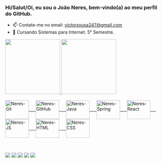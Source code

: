 ### Hi/Salut/Oi, eu sou o João Neres, bem-vindo(a) ao meu perfil do GitHub.

- 📫 Contate-me no email: victorsousa247@gmail.com
- 🎒 Cursando Sistemas para Internet. 5° Semestre.
<div>
  <a href="https://github.com/joaovneres">
    <img height="175em" src="https://github-readme-stats.vercel.app/api?username=joaovneres&show_icons=true&theme=codeSTACKr&include_all_commits=true&count_private=true"/>
    <img height="175em" src="https://github-readme-stats.vercel.app/api/top-langs/?username=joaovneres&layout=compact&langs_count=7&theme=codeSTACKr"/>
</div>
<div style="display: inline_block"><br>
  <img align="center" alt="Neres-Git" height="60" width="75" src="https://cdn.jsdelivr.net/gh/devicons/devicon/icons/git/git-original.svg">
  &emsp;
  <img align="center" alt="Neres-GitHub" height="60" width="75" src="https://cdn.jsdelivr.net/gh/devicons/devicon/icons/github/github-original.svg">
  &emsp;
  <img align="center" alt="Neres-Java" height="60" width="75" src="https://cdn.jsdelivr.net/gh/devicons/devicon/icons/java/java-plain.svg">
  &emsp;
  <img align="center" alt="Neres-Spring" height="60" width="75" src="https://cdn.jsdelivr.net/gh/devicons/devicon/icons/spring/spring-original.svg">
  &emsp;
  <img align="center" alt="Neres-React" height="60" width="75" src="https://cdn.jsdelivr.net/gh/devicons/devicon/icons/react/react-original.svg">
  &emsp;
  <img align="center" alt="Neres-JS" height="60" width="75" src="https://cdn.jsdelivr.net/gh/devicons/devicon/icons/javascript/javascript-original.svg">
  &emsp;
  <img align="center" alt="Neres-HTML" height="60" width="75" src="https://cdn.jsdelivr.net/gh/devicons/devicon/icons/html5/html5-original.svg">
  &emsp;
  <img align="center" alt="Neres-CSS" height="60" width="75" src="https://cdn.jsdelivr.net/gh/devicons/devicon/icons/css3/css3-original.svg">
  <br/>
  <br/>
  
</div>
  
  ##
 
<div> 
  <a href="https://instagram.com/joaovneres" target="_blank"><img src="https://img.shields.io/badge/-Instagram-%23E4405F?style=for-the-badge&logo=instagram&logoColor=white" target="_blank"></a>
  <a href="https://github.com/joaovneres" target="_blank"><img src="https://img.shields.io/badge/GitHub-100000?style=for-the-badge&logo=github&logoColor=white" target="_blank"></a> 
  <a href = "mailto:victorsousa247@gmail.com"><img src="https://img.shields.io/badge/-Gmail-%23333?style=for-the-badge&logo=gmail&logoColor=white" target="_blank"></a>
  <a href="https://www.linkedin.com/in/jvneres/" target="_blank"><img src="https://img.shields.io/badge/-LinkedIn-%230077B5?style=for-the-badge&logo=linkedin&logoColor=white" target="_blank"></a> 
  <a href="https://twitter.com/joaovneres" target="_blank"><img src="https://img.shields.io/badge/Twitter-1DA1F2?style=for-the-badge&logo=twitter&logoColor=white" target="_blank"></a>
</div>

